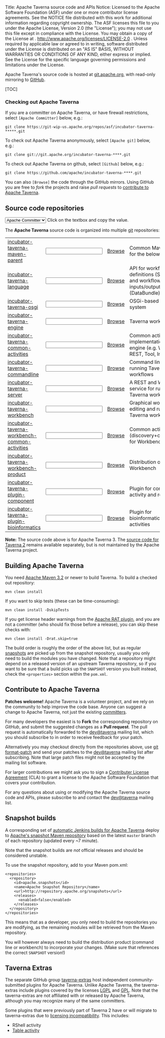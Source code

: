 Title:     Apache Taverna source code and APIs
Notice:    Licensed to the Apache Software Foundation (ASF) under one
           or more contributor license agreements.  See the NOTICE file
           distributed with this work for additional information
           regarding copyright ownership.  The ASF licenses this file
           to you under the Apache License, Version 2.0 (the
           "License"); you may not use this file except in compliance
           with the License.  You may obtain a copy of the License at
           .
             http://www.apache.org/licenses/LICENSE-2.0
           .
           Unless required by applicable law or agreed to in writing,
           software distributed under the License is distributed on an
           "AS IS" BASIS, WITHOUT WARRANTIES OR CONDITIONS OF ANY
           KIND, either express or implied.  See the License for the
           specific language governing permissions and limitations
           under the License.

Apache Taverna's source code is hosted at [git.apache.org](http://git.apache.org/), with read-only mirroring to 
[GitHub](https://github.com/apache/?query=taverna-).

[TOC]

### Checking out Apache Taverna

If you are a committer on Apache Taverna, or have firewall restrictions, select `[Apache Committer]` below, e.g.:

    git clone https://git-wip-us.apache.org/repos/asf/incubator-taverna-*****.git

To check out Apache Taverna anonymously, select `[Apache git]` below, e.g.:

    git clone git://git.apache.org/incubator-taverna-****.git

To check out Apache Taverna on github, select `[Github]` below, e.g.:

    git clone https://github.com/apache/incubator-taverna-****.git

You can also `[Browse]` the code through the GitHub mirrors. 
Using GitHub you are free to *fork* the projects and raise *pull requests* to 
[contribute to Apache Taverna](#contribute-to-apache-taverna).


## Source code repositories


<select id="picker" onChange='check()'>
  <option value="Apache Committer">Apache Committer</option>
  <option value="Apache git">Apache git</option>
  <option value="Github">Github</option>
</select>
Click on the textbox and copy the value.

The <strong>Apache Taverna</strong> source code is organized into multiple [git](http://www.git-scm.com/) repositories:

<table class="table table-hover">
<tr>
  <td><a href="https://github.com/apache/incubator-taverna-maven-parent">incubator-taverna-maven-parent</a></td>
  <td>
    <input class="gitlink" type="text" id="incubator-taverna-maven-parent"
           value="" readonly="readonly"
           onClick="this.setSelectionRange(0, this.value.length)">
  </td>
  <td><a class="btn btn-primary" href="https://github.com/apache/incubator-taverna-maven-parent">Browse</a></td>
  <td>Common Maven parent for the below</td>
</tr>
<tr>
  <td><a href="https://github.com/apache/incubator-taverna-language">incubator-taverna-language</a></td>
  <td>
    <input class="gitlink" type="text" id="incubator-taverna-language"
           value="" readonly="readonly"
           onClick="this.setSelectionRange(0, this.value.length)">
  </td>
  <td><a class="btn btn-primary" href="https://github.com/apache/incubator-taverna-language">Browse</a></td>
  <td>API for workflow definitions (SCUFL2) and workflow inputs/outputs (DataBundle)</td>
</tr>
<tr>
  <td><a href="https://github.com/apache/incubator-taverna-osgi">incubator-taverna-osgi</a></td> 
  <td>
    <input class="gitlink" type="text" id="incubator-taverna-osgi"
           value="" readonly="readonly"
           onClick="this.setSelectionRange(0, this.value.length)">
  </td>
  <td><a class="btn btn-primary" href="https://github.com/apache/incubator-taverna-osgi">Browse</a></td>
  <td>OSGi-based plugin system</td>
</tr>
<tr>
  <td><a href="https://github.com/apache/incubator-taverna-engine">incubator-taverna-engine</a> 
  <td>
    <input class="gitlink" type="text" id="incubator-taverna-engine"
           value="" readonly="readonly"
           onClick="this.setSelectionRange(0, this.value.length)">
  </td>
  <td><a class="btn btn-primary" href="https://github.com/apache/incubator-taverna-engine">Browse</a>
  <td>Taverna workflow engine</tr>
<tr>
  <td><a href="https://github.com/apache/incubator-taverna-common-activities">incubator-taverna-common-activities</a></td>
  <td>
    <input class="gitlink" type="text" id="incubator-taverna-common-activities"
           value="" readonly="readonly"
           onClick="this.setSelectionRange(0, this.value.length)">
  </td>
  <td><a class="btn btn-primary" href="https://github.com/apache/incubator-taverna-common-activities">Browse</a></td>
  <td>Common activity implementation for engine (e.g. WSDL, REST, Tool, Interaction)</td>
</tr>
<tr>
  <td><a href="https://github.com/apache/incubator-taverna-commandline">incubator-taverna-commandline</a></td> 
  <td>
    <input class="gitlink" type="text" id="incubator-taverna-commandline"
           value="" readonly="readonly"
           onClick="this.setSelectionRange(0, this.value.length)">
  </td>
 <td><a class="btn btn-primary" href="https://github.com/apache/incubator-taverna-commandline">Browse</a></td>
  <td>Command line for running Taverna workflows</td>
</tr>
<tr>
  <td><a href="https://github.com/apache/incubator-taverna-server">incubator-taverna-server</a></td> 
  <td>
    <input class="gitlink" type="text" id="incubator-taverna-server"
           value="" readonly="readonly"
           onClick="this.setSelectionRange(0, this.value.length)">
  </td>
  <td><a class="btn btn-primary" href="https://github.com/apache/incubator-taverna-server">Browse</a></td>
  <td>A REST and WSDL service for running Taverna workflows</td>
</tr>
<tr>
  <td><a href="https://github.com/apache/incubator-taverna-workbench">incubator-taverna-workbench</a></td> 
  <td>
    <input class="gitlink" type="text" id="incubator-taverna-workbench"
           value="" readonly="readonly"
           onClick="this.setSelectionRange(0, this.value.length)">
  </td>
  <td><a class="btn btn-primary" href="https://github.com/apache/incubator-taverna-workbench">Browse</a></td>
  <td>Graphical workbench for editing and running Taverna workflows</td>
</tr>
<tr>
  <td><a href="https://github.com/apache/incubator-taverna-workbench-common-activities">incubator-taverna-workbench-common-activities</a></td>
  <td>
    <input class="gitlink" type="text" id="incubator-taverna-workbench-common-activities"
           value="" readonly="readonly"
           onClick="this.setSelectionRange(0, this.value.length)">
  </td>
  <td><a class="btn btn-primary" href="https://github.com/apache/incubator-taverna-workbench-common-activities">Browse</a></td> 
  <td>Common activities UI (discovery+configuration for Workbench</td>
</tr>
<tr>
  <td><a href="https://github.com/apache/incubator-taverna-workbench-product">incubator-taverna-workbench-product</a></td> 
  <td>
    <input class="gitlink" type="text" id="incubator-taverna-workbench-product"
           value="" readonly="readonly"
           onClick="this.setSelectionRange(0, this.value.length)">
  </td>
  <td><a class="btn btn-primary" href="https://github.com/apache/incubator-taverna-workbench-product">Browse</a></td>
  <td>Distribution of Taverna Workbench</td>
</tr>
<tr>
  <td><a href="https://github.com/apache/incubator-taverna-plugin-component">incubator-taverna-plugin-component</a></td>
  <td>
    <input class="gitlink" type="text" id="incubator-taverna-plugin-component"
           value="" readonly="readonly"
           onClick="this.setSelectionRange(0, this.value.length)">
  </td>
  <td><a class="btn btn-primary" href="https://github.com/apache/incubator-taverna-plugin-component">Browse</a></td> 
  <td>Plugin for component activity and registry</td>
</tr>
<tr>
  <td><a href="https://github.com/apache/incubator-taverna-plugin-bioinformatics">incubator-taverna-plugin-bioinformatics</a></td> 
  <td>
    <input class="gitlink" type="text" id="incubator-taverna-plugin-bioinformatics"
           value="" readonly="readonly"
           onClick="this.setSelectionRange(0, this.value.length)">
  </td>
  <td><a class="btn btn-primary" href="https://github.com/apache/incubator-taverna-plugin-bioinformatics">Browse</a></td>
  <td>Plugin for bioinformatics-specific activities</td>
</tr>
</table>

<div class="alert alert-warning" role="alert"><p><span class="glyphicon glyphicon-warning-sign" aria-hidden="true"></span>
  <strong>Note:</strong>
The source code above is for Apache Taverna 3.
The <a href="https://github.com/taverna/">source code for Taverna 2</a> 
remains available separately, but is not maintained by the Apache Taverna project.
</div>

## Building Apache Taverna

You need [Apache Maven 3.2](https://maven.apache.org/download.html) or newer to build Taverna. 
To build a checked out repository:

    mvn clean install

If you want to skip tests (these can be time-consuming):

    mvn clean install -DskipTests

If you get license header warnings from the 
[Apache RAT plugin](https://creadur.apache.org/rat/apache-rat-plugin/), 
and you are not a committer (who should fix those before a release),
you can skip these checks with:

    mvn clean install -Drat.skip=true

The build order is roughly the order of the above list, but as regular 
[snapshots](#snapshot-builds) are picked up from the snapshot repository, 
usually you only need to build the modules you have changed. 
Note that a repository might depend on a released version of an upstream Taverna
repository, so if you want to be sure that a build picks up the `SNAPSHOT` version 
you built instead, check the `<properties>` section within the `pom.xml`.


## Contribute to Apache Taverna

**Patches welcome!** Apache Taverna is a volunteer project, and we rely on the community to help
improve the code base. Anyone can suggest a change to Apache Taverna, not just the existing [committers](/about/).

For many developers the easiest is to **Fork** the corresponding repository on *GitHub*, and submit the suggested 
changes as a **Pull request**. The pull request is automatically forwarded to the 
[dev@taverna](http://mail-archives.apache.org/mod_mbox/taverna-dev/) mailing list, which you 
should subscribe to in order to receive feedback for your patch.

Alternatively you may checkout directly from the repositories above,
use [git format-patch](https://www.kernel.org/pub/software/scm/git/docs/git-format-patch.html) 
and send your patches to the [dev@taverna](http://mail-archives.apache.org/mod_mbox/taverna-dev/)
mailing list after subscribing. Note that large patch files might not be accepted by
the mailing list software.

For larger contributions we might ask you to sign a 
[Contributer License Agreement](https://www.apache.org/licenses/#clas) (CLA) to grant a license to 
the Apache Software Foundation that covers your contribution. 

For any questions about using or modifying the Apache Taverna source code and APIs, 
please subscribe to and contact the [dev@taverna](http://mail-archives.apache.org/mod_mbox/taverna-dev/) mailing list.


## Snapshot builds

A corresponding set of [automatic Jenkins builds for Apache Taverna](https://builds.apache.org/user/stain/my-views/view/taverna/) deploy to  [Apache's snapshot Maven repository](http://repository.apache.org/snapshots/org/apache/taverna/)
based on the latest `master` branch of each repository (updated every ~7 minute).

Note that the snapshot builds are *not* official releases and should be considered unstable.

To use the snapshot repository, add to your Maven pom.xml:

    <repositories>
      <repository>
        <id>apache.snapshots</id>
        <name>Apache Snapshot Repository</name>
        <url>http://repository.apache.org/snapshots</url>
        <releases>
          <enabled>false</enabled>
        </releases>
      </repository>
    </repositories>

This means that as a developer, you only need to build the repositories you are modifying, as the remaining modules will be retrieved from the Maven repository. 

You will however always need to build the distribution product (command line or workbench) to incorporate your changes. (Make sure that references the correct <code>SNAPSHOT</code> version!)




## Taverna Extras

The separate GitHub group [taverna-extras](https://github.com/taverna-extras) host independent community-submitted plugins for Apache Taverna. 
Unlike Apache Taverna, the taverna-extras include plugins covered by the licenses [LGPL](https://www.gnu.org/licenses/lgpl.html) and [GPL](https://www.gnu.org/licenses/gpl.html).
Note that the taverna-extras are not affiliated with or released by Apache Taverna, although you may recognize many of the same committers.

Some plugins that were previously part of Taverna 2 have or will migrate to taverna-extras due to [licensing incompatibility](http://dev.mygrid.org.uk/wiki/display/developer/Third-party+licenses). This includes:

* RShell activity
* [Table activity](https://github.com/taverna-extras/table-activity)

<script>
function check() {
   var x = document.getElementsByClassName("gitlink");
   var i;
   if ( document.getElementById("picker").value == "Apache Committer"){
      for (i = 0; i < x.length; i++) {
         x[i].value = "https://git-wip-us.apache.org/repos/asf/" +x[i].id + ".git";
      }
   }
   if ( document.getElementById("picker").value == "Apache git"){
      for (i = 0; i < x.length; i++) {
         x[i].value = "git://git.apache.org/" +x[i].id + ".git";
      }
      
   }
   if ( document.getElementById("picker").value == "Github"){
      for (i = 0; i < x.length; i++) {
        x[i].value = "https://github.com/apache/" +x[i].id + ".git";
      }
   }
}
check ();
</script>





